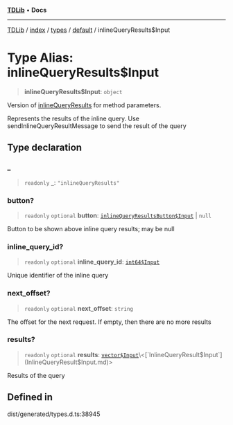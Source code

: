 [**TDLib**](../../../../../../README.md) • **Docs**

***

[TDLib](../../../../../../modules.md) / [index](../../../../../README.md) / [types](../../../README.md) / [default](../README.md) / inlineQueryResults$Input

# Type Alias: inlineQueryResults$Input

> **inlineQueryResults$Input**: `object`

Version of [inlineQueryResults](inlineQueryResults-1.md) for method parameters.

Represents the results of the inline query. Use sendInlineQueryResultMessage to send the result of the query

## Type declaration

### \_

> `readonly` **\_**: `"inlineQueryResults"`

### button?

> `readonly` `optional` **button**: [`inlineQueryResultsButton$Input`](inlineQueryResultsButton$Input-1.md) \| `null`

Button to be shown above inline query results; may be null

### inline\_query\_id?

> `readonly` `optional` **inline\_query\_id**: [`int64$Input`](int64$Input-1.md)

Unique identifier of the inline query

### next\_offset?

> `readonly` `optional` **next\_offset**: `string`

The offset for the next request. If empty, then there are no more results

### results?

> `readonly` `optional` **results**: [`vector$Input`](vector$Input.md)\<[`InlineQueryResult$Input`](InlineQueryResult$Input.md)\>

Results of the query

## Defined in

dist/generated/types.d.ts:38945
